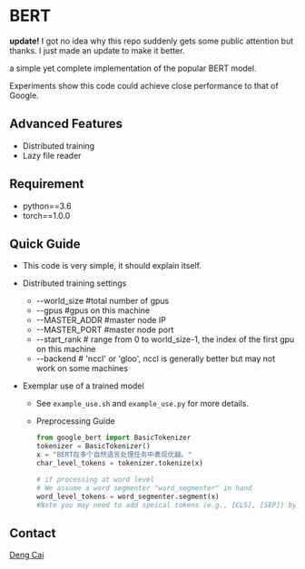 # BERT

**update!**  I got no idea why this repo suddenly gets some public attention but thanks. I just made an update to make it better.

a simple yet complete implementation of the popular BERT model.

Experiments show this code could achieve close performance to that of Google.

## Advanced Features

- Distributed training
- Lazy file reader

## Requirement
- python==3.6
- torch==1.0.0

## Quick Guide

- This code is very simple, it should explain itself.

- Distributed training settings
  - --world_size #total number of gpus
  - --gpus #gpus on this machine
  - --MASTER_ADDR #master node IP
  - --MASTER_PORT #master node port
  - --start_rank # range from 0 to world_size-1, the index of the first gpu on this machine
  - --backend # 'nccl' or 'gloo', nccl is generally better but may not work on some machines

- Exemplar use of a trained model

  - See `example_use.sh` and `example_use.py` for more details.

  - Preprocessing Guide

    ```python
    from google_bert import BasicTokenizer
    tokenizer = BasicTokenizer()
    x = "BERT在多个自然语言处理任务中表现优越。"
    char_level_tokens = tokenizer.tokenize(x)
    
    # if processing at word level
    # We assume a word segmenter "word_segmenter" in hand
    word_level_tokens = word_segmenter.segment(x)
    #Note you may need to add speical tokens (e.g., [CLS], [SEP]) by yourself.
    ```
## Contact
[Deng Cai](https://jcyk.github.io)